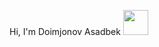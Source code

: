 Hi, I'm Doimjonov Asadbek
<img src="https://media2.giphy.com/media/gM5qFksULw54NMWyry/giphy_s.gif?cid=ecf05e47ep48ymkf8vwfb6jh2vedueqs6ia2o5snyw5mrrmk&rid=giphy_s.gif&ct=s" width="40px">
